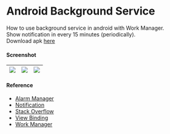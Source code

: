 # Android Background Service #

How to use background service in android with Work Manager.  
Show notification in every 15 minutes (periodically).  
Download apk [here](https://www.dropbox.com/s/vkcjib3f0xd06rk)

#### Screenshot ####
| ![](https://i.imgur.com/vnF51H3.jpg) | ![](https://i.imgur.com/09IevBR.jpg) | ![](https://i.imgur.com/q75ORM3.jpg) |
| :---: | :---: | :---: |

#### Reference ####
- [Alarm Manager](https://developer.android.com/training/scheduling/alarms)
- [Notification](https://developer.android.com/guide/topics/ui/notifiers/notifications)
- [Stack Overflow](https://stackoverflow.com/a/7960057)
- [View Binding](https://developer.android.com/topic/libraries/view-binding)
- [Work Manager](https://developer.android.com/topic/libraries/architecture/workmanager/how-to/define-work)
